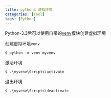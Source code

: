 ```yaml
---
title: python3 虚拟环境
categories: [Tool]
tags: [Python]
---
```


Python-3.3后可以使用自带的[venv](https://docs.python.org/3/library/venv.html)模块创建虚拟环境

创建虚拟环境`venv`

    $ python -m venv myvenv

激活环境

    $ .\myvenv\Scripts\activate

退出环境

    $ .\myvenv\Scripts\deactivate
